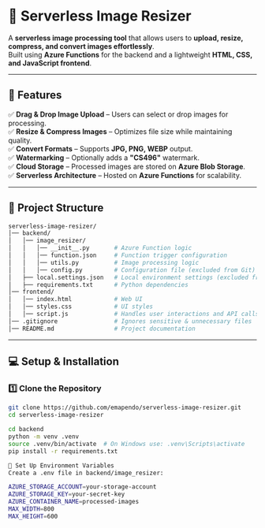 # 📸 Serverless Image Resizer
A **serverless image processing tool** that allows users to **upload, resize, compress, and convert images effortlessly**.  
Built using **Azure Functions** for the backend and a lightweight **HTML, CSS, and JavaScript frontend**.

---

## 🚀 Features
✅ **Drag & Drop Image Upload** – Users can select or drop images for processing.  
✅ **Resize & Compress Images** – Optimizes file size while maintaining quality.  
✅ **Convert Formats** – Supports **JPG, PNG, WEBP** output.  
✅ **Watermarking** – Optionally adds a **"CS496"** watermark.  
✅ **Cloud Storage** – Processed images are stored on **Azure Blob Storage**.  
✅ **Serverless Architecture** – Hosted on **Azure Functions** for scalability.  

---

## 📂 Project Structure
```sh
serverless-image-resizer/
│── backend/
│   │── image_resizer/
│   │   │── __init__.py       # Azure Function logic
│   │   │── function.json     # Function trigger configuration
│   │   │── utils.py          # Image processing logic
│   │   │── config.py         # Configuration file (excluded from Git)
│   ├── local.settings.json   # Local environment settings (excluded from Git)
│   ├── requirements.txt      # Python dependencies
│── frontend/
│   │── index.html            # Web UI
│   │── styles.css            # UI styles
│   │── script.js             # Handles user interactions and API calls
│── .gitignore                # Ignores sensitive & unnecessary files
│── README.md                 # Project documentation
```
---

## 💻 Setup & Installation

### **1️⃣ Clone the Repository**
```sh
git clone https://github.com/emapendo/serverless-image-resizer.git
cd serverless-image-resizer

cd backend
python -m venv .venv
source .venv/bin/activate  # On Windows use: .venv\Scripts\activate
pip install -r requirements.txt

📌 Set Up Environment Variables
Create a .env file in backend/image_resizer:

AZURE_STORAGE_ACCOUNT=your-storage-account
AZURE_STORAGE_KEY=your-secret-key
AZURE_CONTAINER_NAME=processed-images
MAX_WIDTH=800
MAX_HEIGHT=600
```

